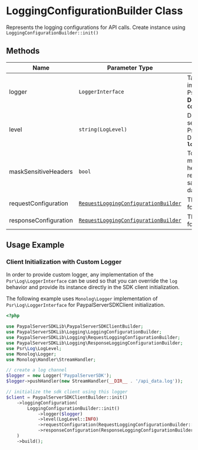 
# LoggingConfigurationBuilder Class

Represents the logging configurations for API calls. Create instance using `LoggingConfigurationBuilder::init()`

## Methods

| Name | Parameter Type | Description |
|  --- | --- | --- |
| logger | `LoggerInterface` | Takes in your custom implementation of the Psr\Log\LoggerInterface.php. **Default Implementation : `ConsoleLogger`** |
| level | `string(LogLevel)` | Defines the log message severity mentioned in Psr\Log\LogLevel.php (e.g., DEBUG, INFO, etc). **Default : `logLevel::INFO`** |
| maskSensitiveHeaders | `bool` | Toggles the global setting to mask sensitive HTTP headers in both requests and responses before logging, safeguarding confidential data. **Default : `true`** |
| requestConfiguration | [`RequestLoggingConfigurationBuilder`](request-logging-configuration-builder.md) | The logging configurations for an API request. |
| responseConfiguration | [`RequestLoggingConfigurationBuilder`](response-logging-configuration-builder.md) | The logging configurations for an API response. |

## Usage Example

### Client Initialization with Custom Logger

In order to provide custom logger, any implementation of the `Psr\Log\LoggerInterface` can be used so that you can override the `log` behavior and provide its instance directly in the SDK client initialization.

The following example uses `Monolog\Logger` implementation of `Psr\Log\LoggerInterface` for PaypalServerSDKClient initialization.

```php
<?php

use PaypalServerSDKLib\PaypalServerSDKClientBuilder;
use PaypalServerSDKLib\Logging\LoggingConfigurationBuilder;
use PaypalServerSDKLib\Logging\RequestLoggingConfigurationBuilder;
use PaypalServerSDKLib\Logging\ResponseLoggingConfigurationBuilder;
use Psr\Log\LogLevel;
use Monolog\Logger;
use Monolog\Handler\StreamHandler;

// create a log channel
$logger = new Logger('PaypalServerSDK');
$logger->pushHandler(new StreamHandler(__DIR__ . '/api_data.log'));

// initialize the sdk client using this logger
$client = PaypalServerSDKClientBuilder::init()
    ->loggingConfiguration(
        LoggingConfigurationBuilder::init()
            ->logger($logger)
            ->level(LogLevel::INFO)
            ->requestConfiguration(RequestLoggingConfigurationBuilder::init()->body(true))
            ->responseConfiguration(ResponseLoggingConfigurationBuilder::init()->headers(true))
    )
    ->build();
```

